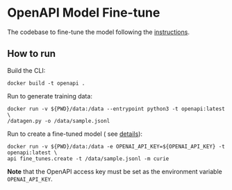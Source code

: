 # OpenAPI Model Fine-tune

The codebase to fine-tune the model following the [instructions](https://platform.openai.com/docs/guides/fine-tuning).

## How to run

Build the CLI:

```commandline
docker build -t openapi .
```

Run to generate training data:
```commandline
docker run -v ${PWD}/data:/data --entrypoint python3 -t openapi:latest \
/datagen.py -o /data/sample.jsonl
```

Run to create a fine-tuned model (
see [details](https://platform.openai.com/docs/guides/fine-tuning/create-a-fine-tuned-model)):

```commandline
docker run -v ${PWD}/data:/data -e OPENAI_API_KEY=${OPENAI_API_KEY} -t openapi:latest \
api fine_tunes.create -t /data/sample.jsonl -m curie
```

**Note** that the OpenAPI access key must be set as the environment variable `OPENAI_API_KEY`.  
